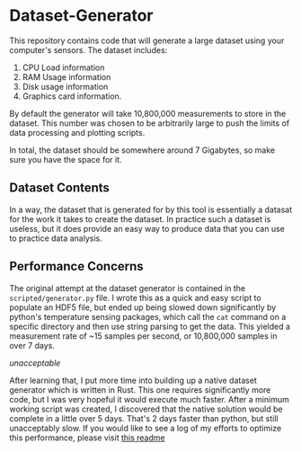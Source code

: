 # Dataset-Generator
This repository contains code that will generate a large dataset using your computer's sensors. The dataset includes:
1. CPU Load information
2. RAM Usage information
3. Disk usage information
4. Graphics card information.

By default the generator will take 10,800,000 measurements to store in the dataset. This number was chosen to be arbitrarily large to push the limits of data processing and plotting scripts.

In total, the dataset should be somewhere around 7 Gigabytes, so make sure you have the space for it.

## Dataset Contents
In a way, the dataset that is generated for by this tool is essentially a datasat for the work it takes to create the dataset. In practice such a dataset is useless, but it does provide an easy way to produce data that you can use to practice data analysis.

## Performance Concerns
The original attempt at the dataset generator is contained in the `scripted/generator.py` file. I wrote this as a quick and easy script to populate an HDF5 file, but ended up being slowed down significantly by python's temperature sensing packages, which call the `cat` command on a specific directory and then use string parsing to get the data. This yielded a measurement rate of ~15 samples per second, or 10,800,000 samples in over 7 days.

*unacceptable*

After learning that, I put more time into building up a native dataset generator which is written in Rust. This one requires significantly more code, but I was very hopeful it would execute much faster. After a minimum working script was created, I discovered that the native solution would be complete in a little over 5 days. That's 2 days faster than python, but still unacceptably slow. If you would like to see a log of my efforts to optimize this performance, please visit [this readme](native/performance/README.md)